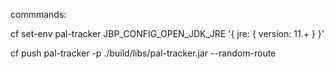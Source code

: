 commmands:

cf set-env pal-tracker JBP_CONFIG_OPEN_JDK_JRE '{ jre: { version: 11.+ } }'

cf push pal-tracker  -p ./build/libs/pal-tracker.jar --random-route



